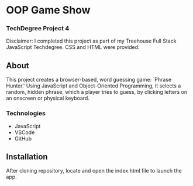# OOP Game Show
### TechDegree Project 4  
Disclaimer: I completed this project as part of my Treehouse Full Stack JavaScript Techdegree. CSS and HTML were provided.

## About
This project creates a browser-based, word guessing game: `Phrase Hunter.' Using JavaScript and Object-Oriented Programming, it selects a random, hidden phrase, which a player tries to guess, by clicking letters on an onscreen or physical keyboard.  

### Technologies
* JavaScript
* VSCode
* GitHub

## Installation
After cloning repository, locate and open the index.html file to launch the app.
